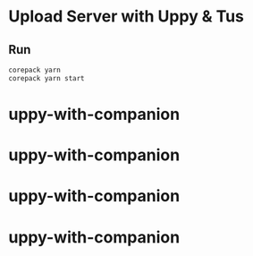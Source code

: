 # Upload Server with Uppy & Tus

## Run

```bash
corepack yarn
corepack yarn start
```
# uppy-with-companion
# uppy-with-companion
# uppy-with-companion
# uppy-with-companion
